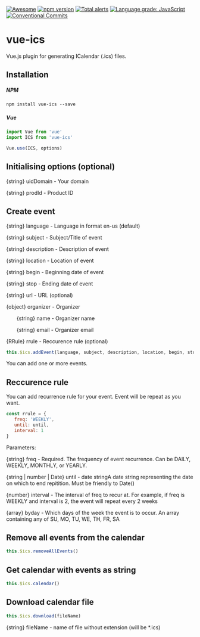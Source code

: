 [![Awesome](https://cdn.rawgit.com/sindresorhus/awesome/d7305f38d29fed78fa85652e3a63e154dd8e8829/media/badge.svg)](https://github.com/sindresorhus/awesome)
[![npm version](https://badge.fury.io/js/vue-ics.svg)](https://badge.fury.io/js/vue-ics)
[![Total alerts](https://img.shields.io/lgtm/alerts/g/evildvl/vue-ics.svg?logo=lgtm&logoWidth=18)](https://lgtm.com/projects/g/evildvl/vue-ics/alerts/)
[![Language grade: JavaScript](https://img.shields.io/lgtm/grade/javascript/g/evildvl/vue-ics.svg?logo=lgtm&logoWidth=18)](https://lgtm.com/projects/g/evildvl/vue-ics/context:javascript)
[![Conventional Commits](https://img.shields.io/badge/Conventional%20Commits-1.0.0-yellow.svg)](https://conventionalcommits.org)

# vue-ics

Vue.js plugin for generating ICalendar (.ics) files.

## Installation

##### NPM

```
npm install vue-ics --save
```

##### Vue

```javascript
import Vue from 'vue'
import ICS from 'vue-ics'

Vue.use(ICS, options)
```

## Initialising options (optional)
{string} uidDomain - Your domain

{string} prodId - Product ID

## Create event

{string} language    - Language in format en-us (default)

{string} subject     - Subject/Title of event

{string} description - Description of event

{string} location    - Location of event

{string} begin       - Beginning date of event

{string} stop        - Ending date of event

{string} url		 - URL (optional)

{object} organizer   - Organizer

  {string} name - Organizer name
  
  {string} email - Organizer email

{RRule}  rrule       - Reccurence rule (optional)

```javascript
this.$ics.addEvent(language, subject, description, location, begin, stop, url, organizer, rrule)
```
You can add one or more events.

## Reccurence rule
You can add recurrence rule for your event. Event will be repeat as you want.
```javascript
const rrule = {
   freq: 'WEEKLY',
   until: until,
   interval: 1
}
```

Parameters:

{string} freq - Required. The frequency of event recurrence. Can be DAILY, WEEKLY, MONTHLY, or YEARLY.

{string | number | Date} until - date stringA date string representing the date on which to end repitition. Must be friendly to Date()

{number} interval - The interval of freq to recur at. For example, if freq is WEEKLY and interval is 2, the event will repeat every 2 weeks

{array} byday - Which days of the week the event is to occur. An array containing any of SU, MO, TU, WE, TH, FR, SA

## Remove all events from the calendar

```javascript
this.$ics.removeAllEvents()
```

## Get calendar with events as string

```javascript
this.$ics.calendar()
```

## Download calendar file

```javascript
this.$ics.download(fileName)
```

{string} fileName - name of file without extension (will be *.ics)
